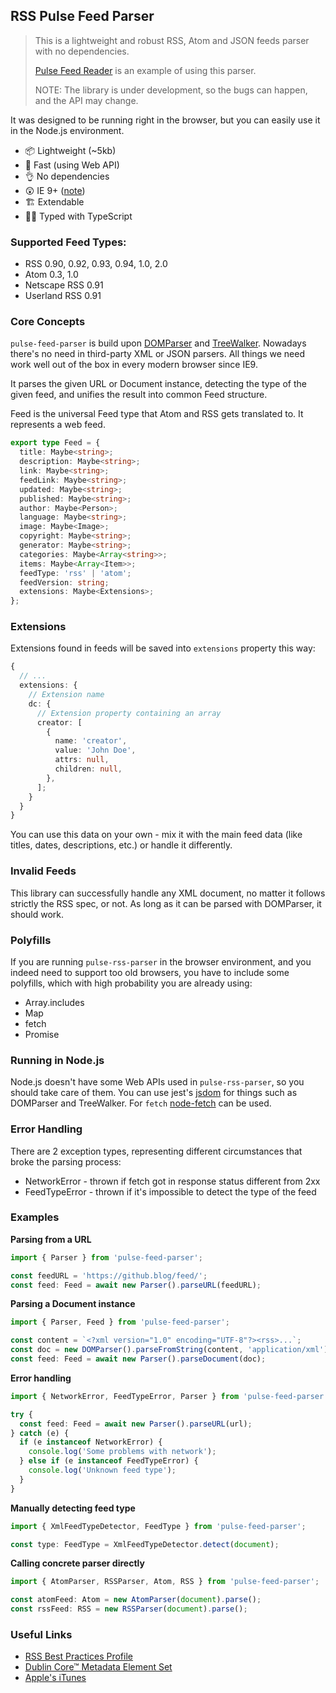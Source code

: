 ## RSS Pulse Feed Parser

> This is a lightweight and robust RSS, Atom and JSON feeds parser with no dependencies.
>
> [Pulse Feed Reader](https://chrome.google.com/webstore/detail/pulse-feed-reader/lcobhhomehlpbfhobkimfcnohdchjdke) is an example of using this parser.
>
> NOTE: The library is under development, so the bugs can happen, and the API may change.

It was designed to be running right in the browser, but you can easily use it in the Node.js environment.

- 📦 Lightweight (~5kb)
- 🚀 Fast (using Web API)
- 👌 No dependencies
- 😲 IE 9+ ([note](#polyfills))
- 🏗 Extendable
- 👮‍♂️ Typed with TypeScript

### Supported Feed Types:

- RSS 0.90, 0.92, 0.93, 0.94, 1.0, 2.0
- Atom 0.3, 1.0
- Netscape RSS 0.91
- Userland RSS 0.91

### Core Concepts

`pulse-feed-parser` is build upon [DOMParser](https://developer.mozilla.org/ru/docs/Web/API/DOMParser) and [TreeWalker](https://developer.mozilla.org/ru/docs/Web/API/TreeWalker).
Nowadays there's no need in third-party XML or JSON parsers.
All things we need work well out of the box in every modern browser since IE9.

It parses the given URL or Document instance, detecting the type of the given feed, and unifies the result into common Feed structure.

Feed is the universal Feed type that Atom and RSS gets translated to. It represents a web feed.

```ts
export type Feed = {
  title: Maybe<string>;
  description: Maybe<string>;
  link: Maybe<string>;
  feedLink: Maybe<string>;
  updated: Maybe<string>;
  published: Maybe<string>;
  author: Maybe<Person>;
  language: Maybe<string>;
  image: Maybe<Image>;
  copyright: Maybe<string>;
  generator: Maybe<string>;
  categories: Maybe<Array<string>>;
  items: Maybe<Array<Item>>;
  feedType: 'rss' | 'atom';
  feedVersion: string;
  extensions: Maybe<Extensions>;
};
```

### Extensions

Extensions found in feeds will be saved into `extensions` property this way:

```ts
{
  // ...
  extensions: {
    // Extension name
    dc: {
      // Extension property containing an array
      creator: [
        {
          name: 'creator',
          value: 'John Doe',
          attrs: null,
          children: null,
        },
      ];
    }
  }
}
```

You can use this data on your own - mix it with the main feed data (like titles, dates, descriptions, etc.) or handle it differently.

### Invalid Feeds

This library can successfully handle any XML document, no matter it follows strictly the RSS spec, or not. As long as it can be parsed with DOMParser, it should work.

### Polyfills

If you are running `pulse-rss-parser` in the browser environment, and you indeed need to support too old browsers, you have to include some polyfills, which with high probability you are already using:

- Array.includes
- Map
- fetch
- Promise

### Running in Node.js

Node.js doesn't have some Web APIs used in `pulse-rss-parser`, so you should take care of them.
You can use jest's [jsdom](https://github.com/jsdom/jsdom) for things such as DOMParser and TreeWalker. For `fetch` [node-fetch](https://github.com/node-fetch/node-fetch) can be used.

### Error Handling

There are 2 exception types, representing different circumstances that broke the parsing process:

- NetworkError - thrown if fetch got in response status different from 2xx
- FeedTypeError - thrown if it's impossible to detect the type of the feed

### Examples

**Parsing from a URL**

```ts
import { Parser } from 'pulse-feed-parser';

const feedURL = 'https://github.blog/feed/';
const feed: Feed = await new Parser().parseURL(feedURL);
```

**Parsing a Document instance**

```ts
import { Parser, Feed } from 'pulse-feed-parser';

const content = `<?xml version="1.0" encoding="UTF-8"?><rss>...`;
const doc = new DOMParser().parseFromString(content, 'application/xml');
const feed: Feed = await new Parser().parseDocument(doc);
```

**Error handling**

```ts
import { NetworkError, FeedTypeError, Parser } from 'pulse-feed-parser';

try {
  const feed: Feed = await new Parser().parseURL(url);
} catch (e) {
  if (e instanceof NetworkError) {
    console.log('Some problems with network');
  } else if (e instanceof FeedTypeError) {
    console.log('Unknown feed type');
  }
}
```

**Manually detecting feed type**

```ts
import { XmlFeedTypeDetector, FeedType } from 'pulse-feed-parser';

const type: FeedType = XmlFeedTypeDetector.detect(document);
```

**Calling concrete parser directly**

```ts
import { AtomParser, RSSParser, Atom, RSS } from 'pulse-feed-parser';

const atomFeed: Atom = new AtomParser(document).parse();
const rssFeed: RSS = new RSSParser(document).parse();
```

### Useful Links

- [RSS Best Practices Profile](http://www.rssboard.org/rss-profile)
- [Dublin Core™ Metadata Element Set](https://www.dublincore.org/specifications/dublin-core/dces/)
- [Apple's iTunes](https://help.apple.com/itc/podcasts_connect/#/itcb54353390)
